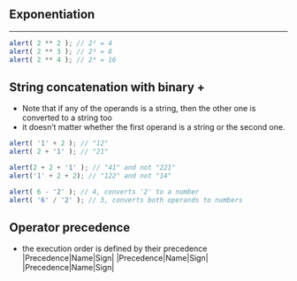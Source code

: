## Exponentiation
* **
```javascript
alert( 2 ** 2 ); // 2² = 4
alert( 2 ** 3 ); // 2³ = 8
alert( 2 ** 4 ); // 2⁴ = 16
```

## String concatenation with binary +
* Note that if any of the operands is a string, then the other one is converted to a string too
* it doesn’t matter whether the first operand is a string or the second one.
```javascript
alert( '1' + 2 ); // "12"
alert( 2 + '1' ); // "21"

alert(2 + 2 + '1' ); // "41" and not "221"
alert('1' + 2 + 2); // "122" and not "14"

alert( 6 - '2' ); // 4, converts '2' to a number
alert( '6' / '2' ); // 3, converts both operands to numbers
```
## Operator precedence
* the execution order is defined by their precedence
|Precedence|Name|Sign|
|Precedence|Name|Sign|
|Precedence|Name|Sign|
